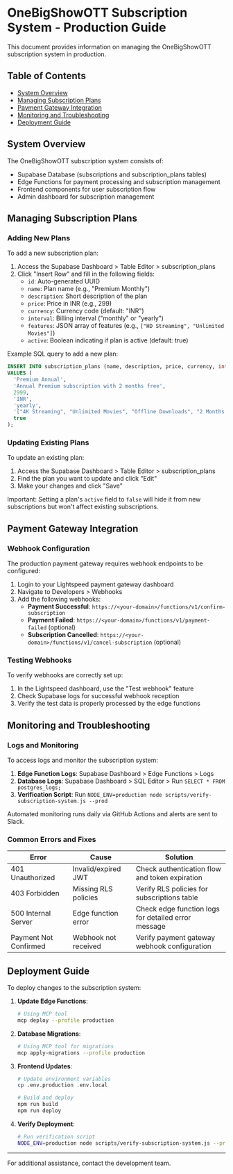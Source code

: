 # OneBigShowOTT Subscription System - Production Guide

This document provides information on managing the OneBigShowOTT subscription system in production.

## Table of Contents
- [System Overview](#system-overview)
- [Managing Subscription Plans](#managing-subscription-plans)
- [Payment Gateway Integration](#payment-gateway-integration)
- [Monitoring and Troubleshooting](#monitoring-and-troubleshooting)
- [Deployment Guide](#deployment-guide)

## System Overview

The OneBigShowOTT subscription system consists of:
- Supabase Database (subscriptions and subscription_plans tables)
- Edge Functions for payment processing and subscription management
- Frontend components for user subscription flow
- Admin dashboard for subscription management

## Managing Subscription Plans

### Adding New Plans

To add a new subscription plan:

1. Access the Supabase Dashboard > Table Editor > subscription_plans
2. Click "Insert Row" and fill in the following fields:
   - `id`: Auto-generated UUID
   - `name`: Plan name (e.g., "Premium Monthly")
   - `description`: Short description of the plan
   - `price`: Price in INR (e.g., 299)
   - `currency`: Currency code (default: "INR")
   - `interval`: Billing interval ("monthly" or "yearly")
   - `features`: JSON array of features (e.g., `["HD Streaming", "Unlimited Movies"]`)
   - `active`: Boolean indicating if plan is active (default: true)

Example SQL query to add a new plan:

```sql
INSERT INTO subscription_plans (name, description, price, currency, interval, features, active) 
VALUES (
  'Premium Annual', 
  'Annual Premium subscription with 2 months free', 
  2999, 
  'INR', 
  'yearly', 
  '["4K Streaming", "Unlimited Movies", "Offline Downloads", "2 Months Free"]',
  true
);
```

### Updating Existing Plans

To update an existing plan:

1. Access the Supabase Dashboard > Table Editor > subscription_plans
2. Find the plan you want to update and click "Edit"
3. Make your changes and click "Save"

Important: Setting a plan's `active` field to `false` will hide it from new subscriptions but won't affect existing subscriptions.

## Payment Gateway Integration

### Webhook Configuration

The production payment gateway requires webhook endpoints to be configured:

1. Login to your Lightspeed payment gateway dashboard
2. Navigate to Developers > Webhooks 
3. Add the following webhooks:
   - **Payment Successful**: `https://<your-domain>/functions/v1/confirm-subscription`
   - **Payment Failed**: `https://<your-domain>/functions/v1/payment-failed` (optional)
   - **Subscription Cancelled**: `https://<your-domain>/functions/v1/cancel-subscription` (optional)

### Testing Webhooks

To verify webhooks are correctly set up:

1. In the Lightspeed dashboard, use the "Test webhook" feature
2. Check Supabase logs for successful webhook reception
3. Verify the test data is properly processed by the edge functions

## Monitoring and Troubleshooting

### Logs and Monitoring

To access logs and monitor the subscription system:

1. **Edge Function Logs**: Supabase Dashboard > Edge Functions > Logs
2. **Database Logs**: Supabase Dashboard > SQL Editor > Run `SELECT * FROM postgres_logs;`
3. **Verification Script**: Run `NODE_ENV=production node scripts/verify-subscription-system.js --prod`

Automated monitoring runs daily via GitHub Actions and alerts are sent to Slack.

### Common Errors and Fixes

| Error | Cause | Solution |
|-------|-------|----------|
| 401 Unauthorized | Invalid/expired JWT | Check authentication flow and token expiration |
| 403 Forbidden | Missing RLS policies | Verify RLS policies for subscriptions table |
| 500 Internal Server | Edge function error | Check edge function logs for detailed error message |
| Payment Not Confirmed | Webhook not received | Verify payment gateway webhook configuration |

## Deployment Guide

To deploy changes to the subscription system:

1. **Update Edge Functions**:
   ```bash
   # Using MCP tool
   mcp deploy --profile production
   ```

2. **Database Migrations**:
   ```bash
   # Using MCP tool for migrations
   mcp apply-migrations --profile production
   ```

3. **Frontend Updates**:
   ```bash
   # Update environment variables
   cp .env.production .env.local
   
   # Build and deploy
   npm run build
   npm run deploy
   ```

4. **Verify Deployment**:
   ```bash
   # Run verification script
   NODE_ENV=production node scripts/verify-subscription-system.js --prod
   ```

---

For additional assistance, contact the development team. 